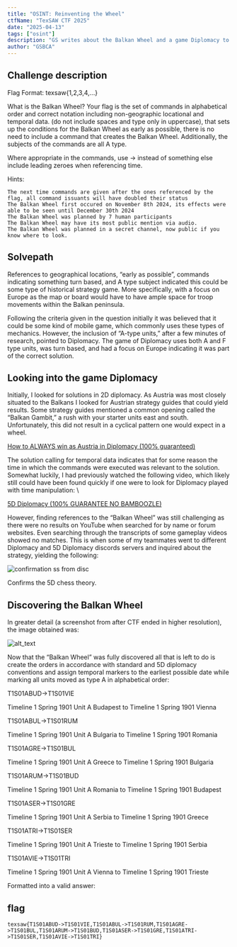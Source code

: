 ```yaml
---
title: "OSINT: Reinventing the Wheel"
ctfName: "TexSAW CTF 2025"
date: "2025-04-13"
tags: ["osint"]
description: "GS writes about the Balkan Wheel and a game Diplomacy to FIRST BLOOD this OSINT chall (only 2 solves)"
author: "GSBCA"
---
```


## Challenge description

Flag Format: texsaw{1,2,3,4,...}

What is the Balkan Wheel? Your flag is the set of commands in alphabetical order and correct notation including non-geographic locational and temporal data. (do not include spaces and type only in uppercase), that sets up the conditions for the Balkan Wheel as early as possible, there is no need to include a command that creates the Balkan Wheel. Additionally, the subjects of the commands are all A type.

Where appropriate in the commands, use -> instead of something else include leading zeroes when referencing time.

Hints:

    The next time commands are given after the ones referenced by the flag, all command issuants will have doubled their status
    The Balkan Wheel first occured on November 8th 2024, its effects were able to be seen until December 30th 2024
    The Balkan Wheel was planned by 7 human participants
    The Balkan Wheel may have its most public mention via audio.
    The Balkan Wheel was planned in a secret channel, now public if you know where to look.

## Solvepath

References to geographical locations, “early as possible”, commands indicating something turn based, and A type subject indicated this could be some type of historical strategy game. More specifically, with a focus on Europe as the map or board would have to have ample space for troop movements within the Balkan peninsula.

Following the criteria given in the question initially it was believed that it could be some kind of mobile game, which commonly uses these types of mechanics. However, the inclusion of “A-type units,” after a few minutes of research, pointed to Diplomacy. The game of Diplomacy uses both A and F type units, was turn based, and had a focus on Europe indicating it was part of the correct solution.

## Looking into the game Diplomacy

Initially, I looked for solutions in 2D diplomacy. As Austria was most closely situated to the Balkans I looked for Austrian strategy guides that could yield results. Some strategy guides mentioned a common opening called the “Balkan Gambit,” a rush with your starter units east and south. Unfortunately, this did not result in a cyclical pattern one would expect in a wheel.

[How to ALWAYS win as Austria in Diplomacy (100% guaranteed)](https://www.youtube.com/watch?v=P5kIGYsmBds)

The solution calling for temporal data indicates that for some reason the time in which the commands were executed was relevant to the solution. Somewhat luckily, I had previously watched the following video, which likely still could have been found quickly if one were to look for Diplomacy played with time manipulation: \

[5D Diplomacy (100% GUARANTEE NO BAMBOOZLE)](https://www.youtube.com/watch?v=P_5QCJO4ELI&t=208s)

However, finding references to the “Balkan Wheel” was still challenging as there were no results on YouTube when searched for by name or forum websites. Even searching through the transcripts of some gameplay videos showed no matches. This is when some of my teammates went to different Diplomacy and 5D Diplomacy discords servers and inquired about the strategy, yielding the following:

![confirmation ss from disc](/api/writeup-assets/texsaw2025/reinventingwheel/confirmation.png "ss from disc server")

Confirms the 5D chess theory.

## Discovering the Balkan Wheel

In greater detail (a screenshot from after CTF ended in higher resolution), the image obtained was:

![alt_text](/api/writeup-assets/texsaw2025/reinventingwheel/wheel.png "ss of the wheel")

Now that the “Balkan Wheel” was fully discovered all that is left to do is create the orders in accordance with standard and 5D diplomacy conventions and assign temporal markers to the earliest possible date while marking all units moved as type A in alphabetical order:

T1S01ABUD->T1S01VIE

Timeline 1 Spring 1901 Unit A Budapest to Timeline 1 Spring 1901 Vienna

T1S01ABUL->T1S01RUM

Timeline 1 Spring 1901 Unit A Bulgaria to Timeline 1 Spring 1901 Romania

T1S01AGRE->T1S01BUL

Timeline 1 Spring 1901 Unit A Greece to Timeline 1 Spring 1901 Bulgaria

T1S01ARUM->T1S01BUD

Timeline 1 Spring 1901 Unit A Romania to Timeline 1 Spring 1901 Budapest

T1S01ASER->T1S01GRE

Timeline 1 Spring 1901 Unit A Serbia to Timeline 1 Spring 1901 Greece

T1S01ATRI->T1S01SER

Timeline 1 Spring 1901 Unit A Trieste to Timeline 1 Spring 1901 Serbia

T1S01AVIE->T1S01TRI

Timeline 1 Spring 1901 Unit A Vienna to Timeline 1 Spring 1901 Trieste

Formatted into a valid answer:

## flag

`texsaw{T1S01ABUD->T1S01VIE,T1S01ABUL->T1S01RUM,T1S01AGRE->T1S01BUL,T1S01ARUM->T1S01BUD,T1S01ASER->T1S01GRE,T1S01ATRI->T1S01SER,T1S01AVIE->T1S01TRI}`
